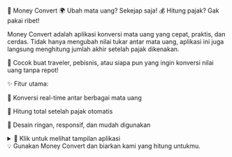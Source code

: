 💸 Money Convert
🌍 Ubah mata uang? Sekejap saja!
💰 Hitung pajak? Gak pakai ribet!

Money Convert adalah aplikasi konversi mata uang yang cepat, praktis, dan cerdas. Tidak hanya mengubah nilai tukar antar mata uang, aplikasi ini juga langsung menghitung jumlah akhir setelah pajak dikenakan.

🚀 Cocok buat traveler, pebisnis, atau siapa pun yang ingin konversi nilai uang tanpa repot!

✨ Fitur utama:

🔄 Konversi real-time antar berbagai mata uang

🧮 Hitung total setelah pajak otomatis

📱 Desain ringan, responsif, dan mudah digunakan

<details> <summary>👀 Klik untuk melihat tampilan aplikasi</summary> <p align="center"> <img src="https://your-image-url.com/money-convert-preview.gif" width="70%" alt="Preview Money Convert" /> </p> </details>
💡 Gunakan Money Convert dan biarkan kami yang hitung untukmu.
